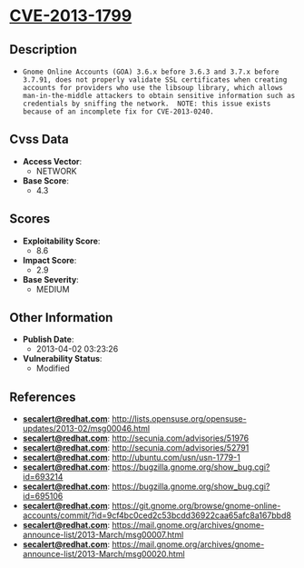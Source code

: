 
# [CVE-2013-1799](http://lists.opensuse.org/opensuse-updates/2013-02/msg00046.html)

## Description

- `Gnome Online Accounts (GOA) 3.6.x before 3.6.3 and 3.7.x before 3.7.91, does not properly validate SSL certificates when creating accounts for providers who use the libsoup library, which allows man-in-the-middle attackers to obtain sensitive information such as credentials by sniffing the network.  NOTE: this issue exists because of an incomplete fix for CVE-2013-0240.`

## Cvss Data

- **Access Vector**:
  - NETWORK
- **Base Score**:
  - 4.3

## Scores

- **Exploitability Score**:
  - 8.6
- **Impact Score**:
  - 2.9
- **Base Severity**:
  - MEDIUM

## Other Information

- **Publish Date**:
  - 2013-04-02 03:23:26
- **Vulnerability Status**:
  - Modified

## References

- **secalert@redhat.com**: http://lists.opensuse.org/opensuse-updates/2013-02/msg00046.html
- **secalert@redhat.com**: http://secunia.com/advisories/51976
- **secalert@redhat.com**: http://secunia.com/advisories/52791
- **secalert@redhat.com**: http://ubuntu.com/usn/usn-1779-1
- **secalert@redhat.com**: https://bugzilla.gnome.org/show_bug.cgi?id=693214
- **secalert@redhat.com**: https://bugzilla.gnome.org/show_bug.cgi?id=695106
- **secalert@redhat.com**: https://git.gnome.org/browse/gnome-online-accounts/commit/?id=9cf4bc0ced2c53bcdd36922caa65afc8a167bbd8
- **secalert@redhat.com**: https://mail.gnome.org/archives/gnome-announce-list/2013-March/msg00007.html
- **secalert@redhat.com**: https://mail.gnome.org/archives/gnome-announce-list/2013-March/msg00020.html
